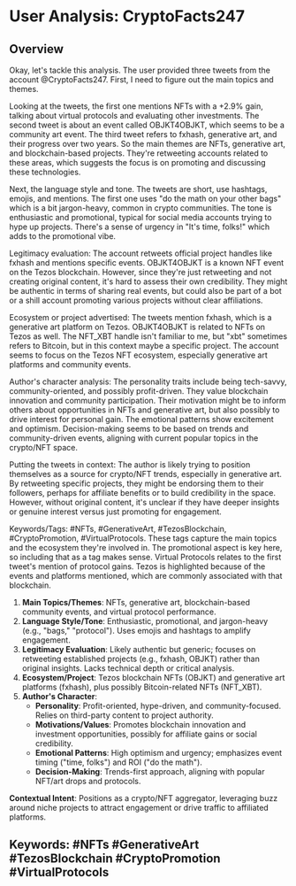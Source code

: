 # User Analysis: CryptoFacts247

## Overview

<think>
Okay, let's tackle this analysis. The user provided three tweets from the account @CryptoFacts247. First, I need to figure out the main topics and themes.

Looking at the tweets, the first one mentions NFTs with a +2.9% gain, talking about virtual protocols and evaluating other investments. The second tweet is about an event called OBJKT4OBJKT, which seems to be a community art event. The third tweet refers to fxhash, generative art, and their progress over two years. So the main themes are NFTs, generative art, and blockchain-based projects. They're retweeting accounts related to these areas, which suggests the focus is on promoting and discussing these technologies.

Next, the language style and tone. The tweets are short, use hashtags, emojis, and mentions. The first one uses "do the math on your other bags" which is a bit jargon-heavy, common in crypto communities. The tone is enthusiastic and promotional, typical for social media accounts trying to hype up projects. There's a sense of urgency in "It's time, folks!" which adds to the promotional vibe.

Legitimacy evaluation: The account retweets official project handles like fxhash and mentions specific events. OBJKT4OBJKT is a known NFT event on the Tezos blockchain. However, since they're just retweeting and not creating original content, it's hard to assess their own credibility. They might be authentic in terms of sharing real events, but could also be part of a bot or a shill account promoting various projects without clear affiliations.

Ecosystem or project advertised: The tweets mention fxhash, which is a generative art platform on Tezos. OBJKT4OBJKT is related to NFTs on Tezos as well. The NFT_XBT handle isn't familiar to me, but "xbt" sometimes refers to Bitcoin, but in this context maybe a specific project. The account seems to focus on the Tezos NFT ecosystem, especially generative art platforms and community events.

Author's character analysis: The personality traits include being tech-savvy, community-oriented, and possibly profit-driven. They value blockchain innovation and community participation. Their motivation might be to inform others about opportunities in NFTs and generative art, but also possibly to drive interest for personal gain. The emotional patterns show excitement and optimism. Decision-making seems to be based on trends and community-driven events, aligning with current popular topics in the crypto/NFT space.

Putting the tweets in context: The author is likely trying to position themselves as a source for crypto/NFT trends, especially in generative art. By retweeting specific projects, they might be endorsing them to their followers, perhaps for affiliate benefits or to build credibility in the space. However, without original content, it's unclear if they have deeper insights or genuine interest versus just promoting for engagement.

Keywords/Tags: #NFTs, #GenerativeArt, #TezosBlockchain, #CryptoPromotion, #VirtualProtocols. These tags capture the main topics and the ecosystem they're involved in. The promotional aspect is key here, so including that as a tag makes sense. Virtual Protocols relates to the first tweet's mention of protocol gains. Tezos is highlighted because of the events and platforms mentioned, which are commonly associated with that blockchain.
</think>

1. **Main Topics/Themes**: NFTs, generative art, blockchain-based community events, and virtual protocol performance.  
2. **Language Style/Tone**: Enthusiastic, promotional, and jargon-heavy (e.g., "bags," "protocol"). Uses emojis and hashtags to amplify engagement.  
3. **Legitimacy Evaluation**: Likely authentic but generic; focuses on retweeting established projects (e.g., fxhash, OBJKT) rather than original insights. Lacks technical depth or critical analysis.  
4. **Ecosystem/Project**: Tezos blockchain NFTs (OBJKT) and generative art platforms (fxhash), plus possibly Bitcoin-related NFTs (NFT_XBT).  
5. **Author's Character**:  
   - **Personality**: Profit-oriented, hype-driven, and community-focused. Relies on third-party content to project authority.  
   - **Motivations/Values**: Promotes blockchain innovation and investment opportunities, possibly for affiliate gains or social credibility.  
   - **Emotional Patterns**: High optimism and urgency; emphasizes event timing ("time, folks") and ROI ("do the math").  
   - **Decision-Making**: Trends-first approach, aligning with popular NFT/art drops and protocols.  

**Contextual Intent**: Positions as a crypto/NFT aggregator, leveraging buzz around niche projects to attract engagement or drive traffic to affiliated platforms.  

Keywords: #NFTs #GenerativeArt #TezosBlockchain #CryptoPromotion #VirtualProtocols
---
